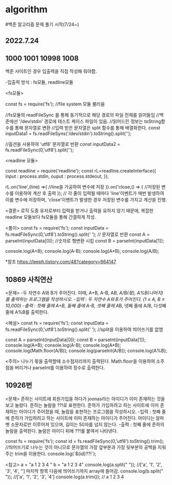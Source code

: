 # algorithm
#백준 알고리즘 문제 풀기 시작(7/24~)

## 2022.7.24
## 1000 1001 10998 1008 

백준 사이트인 경우 입출력을 직접 작성해 줘야함.

-입출력 방식 : fs모듈, readline모듈

<fs모듈>

const fs = require('fs'); //file system 모듈 불러옴

//fs모듈의 readFileSync 를 통해 동기적으로 해당 경로의 파일 전체를 읽어들임
//백준에선 '/dev/stdin' 경로에 테스트 케이스 파일이 있음.
//읽어드린 정보는 toString함수를 통해 문자열로 변환
//입력 받은 문자열은 split 함수를 통해 배열화한다.
const inputData1 = fs.readFileSyns('/dev/stdin').toString().split('');

//옵션을 사용하여 'utf8' 문자열로 반환
const inputData2 = fs.readFileSync(0,'utf8').split('');

<readline 모듈>

const readline = require('readline');
const rL=readline.createInterface({
    input : process.stdin,
    ouput : process.stdeout,
});

rL.on('line',(line) =>{
    //line을 가공하여 변수에 저장
}).on('close,() => {
    //저장된 변수를 이용하여 계산 후 출력
});
// 각 줄이 입력될 때마다 'line'이벤트가 매번 발생하여 이를 변수에 저장하며, 'close'이벤트가 발생한 경우 저장된 변수를 가지고 계산을 진행.

<결론>
로직 도중 유저로부터 입력을 받거나 출력을 요하지 않기 때문에, 복잡한 readline 모듈보다 fs모듈을 통해 간결하게 작성.

<풀이>
const fs = require('fs');
const inputData = fs.readFileSync(0,'utf8').toString().split(' '); // 문자열로 반환
const A = parseInt(inputData[0]); //숫자로 형변환 시킴
const B = parseInt(inputData[1]);

console.log(A+B);
console.log(A-B);
console.log(A*B);
console.log(A/B);

*참조 https://leeph.tistory.com/48?category=664147

## 10869 사칙연산

<문제>
-두 자연수 A와 B가 주어진다. 이때, A+B, A-B, A*B, A/B(몫), A%B(나머지)를 출력하는 프로그램을 작성하시오. 
-입력 : 두 자연수 A와 B가 주어진다. (1 ≤ A, B ≤ 10,000)
-출력 : 첫째 줄에 A+B, 둘째 줄에 A-B, 셋째 줄에 A*B, 넷째 줄에 A/B, 다섯째 줄에 A%B를 출력한다.

<해설>
const fs = require('fs');
const inputData = fs.readFileSync(0,'utf8').toString().split(' '); 
//split을 이용하여 띄어쓰기를 없앰

const A = parseInt(inputData[0]); 
const B = parseInt(inputData[1]);
console.log(A+B);
console.log(A-B);
console.log(A*B);
console.log(Math.floor(A/B));
console.log(parseInt(A/B));
console.log(A%B);

<주의>
나누기 몫을 출력할때 소수점자리까지 출력된다.
Math.floor을 이용하여 소주점을 버리거나 parseInt를 이용하여 정수로 출력한다.

## 10926번
<문제>
준하는 사이트에 회원가입을 하다가 joonas라는 아이디가 이미 존재하는 것을 보고 놀랐다. 준하는 놀람을 ??!로 표현한다. 준하가 가입하려고 하는 사이트에 이미 존재하는 아이디가 주어졌을 때, 놀람을 표현하는 프로그램을 작성하시오.
-입력 : 첫째 줄에 준하가 가입하려고 하는 사이트에 이미 존재하는 아이디가 주어진다. 아이디는 알파벳 소문자로만 이루어져 있으며, 길이는 50자를 넘지 않는다.
-출력 : 첫째 줄에 준하의 놀람을 출력한다. 놀람은 아이디 뒤에 ??!를 붙여서 나타낸다.

<solution>
const fs = require('fs');
const id = fs.readFileSync(0,'utf8').toString().trim(); 
//띄어쓰기로 나누는 것이 아니므로 문자열의 가장 앞부분과 가장 뒷부분의 공백을 지워주는 trim을 이용한다.
console.log(`${id}??!`);

<참고>
a = "a 1 2 3 4 "
b = "a 1 2 3 4"
console.log(a.split(" ")); //['a', '1', '2', '3', '4', ''] 마지막 항목 다음에 띄어쓰기까지 array에 들어감.
console.log(b.split(" ")); //['a', '1', '2', '3', '4']
console.log(a.trim()); // a 1 2 3 4 

